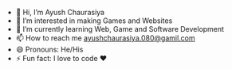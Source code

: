 - 👋 Hi, I’m Ayush Chaurasiya
- 👀 I’m interested in making Games and Websites
- 🌱 I’m currently learning Web, Game and Software Development
- 📫 How to reach me ayushchaurasiya.080@gamil.com
- 😄 Pronouns: He/His
- ⚡ Fun fact: I love to code ❤️

<!---
ayush001010/ayush001010 is a ✨ special ✨ repository because its `README.md` (this file) appears on your GitHub profile.
You can click the Preview link to take a look at your changes.
--->
